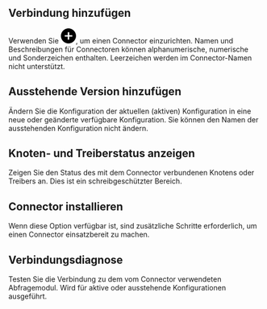## Verbindung hinzufügen


Verwenden Sie ![Plus-Symbol zum Hinzufügen eines Elements](Images/ebt1659745488877.svg), um einen Connector einzurichten. Namen und Beschreibungen für Connectoren können alphanumerische, numerische und Sonderzeichen enthalten. Leerzeichen werden im Connector-Namen nicht unterstützt.

## Ausstehende Version hinzufügen


Ändern Sie die Konfiguration der aktuellen (aktiven) Konfiguration in eine neue oder geänderte verfügbare Konfiguration. Sie können den Namen der ausstehenden Konfiguration nicht ändern.

## Knoten- und Treiberstatus anzeigen


Zeigen Sie den Status des mit dem Connector verbundenen Knotens oder Treibers an. Dies ist ein schreibgeschützter Bereich.

## Connector installieren


Wenn diese Option verfügbar ist, sind zusätzliche Schritte erforderlich, um einen Connector einsatzbereit zu machen.

## Verbindungsdiagnose


Testen Sie die Verbindung zu dem vom Connector verwendeten Abfragemodul. Wird für aktive oder ausstehende Konfigurationen ausgeführt.

